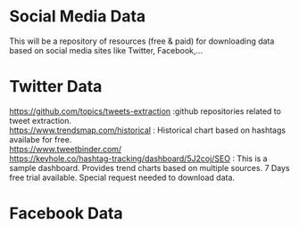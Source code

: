 # Social Media Data
This will be a repository of resources (free & paid) for downloading data based on social media sites like Twitter, Facebook,...


# Twitter Data
https://github.com/topics/tweets-extraction :github repositories related to tweet extraction. <br>
https://www.trendsmap.com/historical : Historical chart based on hashtags availabe for free. <br>
https://www.tweetbinder.com/ <br>
https://keyhole.co/hashtag-tracking/dashboard/5J2coj/SEO  : This is a sample dashboard. Provides trend charts based on multiple sources. 7 Days free trial available. Special request needed to download data.

# Facebook Data
